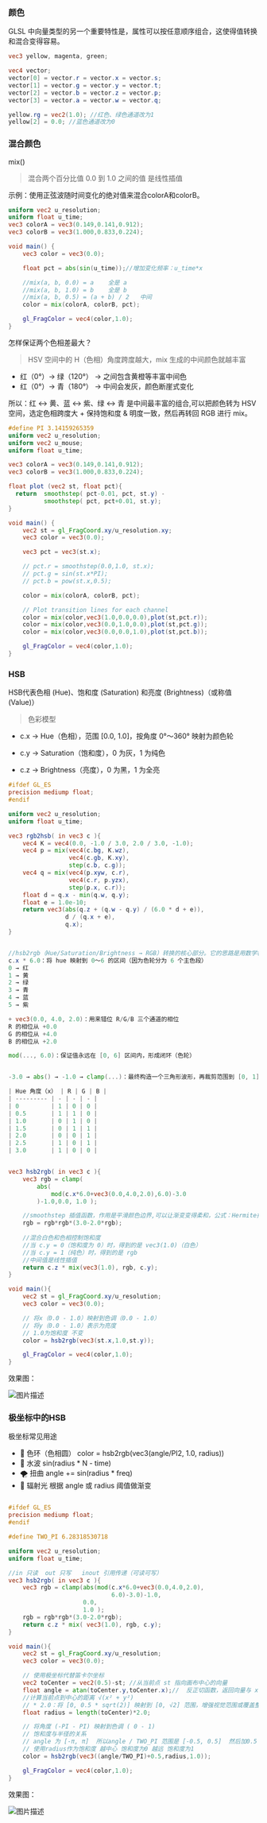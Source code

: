 ### 颜色

GLSL 中向量类型的另一个重要特性是，属性可以按任意顺序组合，这使得值转换和混合变得容易。

```glsl
vec3 yellow, magenta, green;

vec4 vector;
vector[0] = vector.r = vector.x = vector.s;
vector[1] = vector.g = vector.y = vector.t;
vector[2] = vector.b = vector.z = vector.p;
vector[3] = vector.a = vector.w = vector.q;

yellow.rg = vec2(1.0); //红色、绿色通道改为1
yellow[2] = 0.0; //蓝色通道改为0
```

### 混合颜色
mix()
>混合两个百分比值  0.0 到 1.0 之间的值  是线性插值

示例：使用正弦波随时间变化的绝对值来混合colorA和colorB。
```glsl
uniform vec2 u_resolution;
uniform float u_time;
vec3 colorA = vec3(0.149,0.141,0.912);
vec3 colorB = vec3(1.000,0.833,0.224);

void main() {
    vec3 color = vec3(0.0);

    float pct = abs(sin(u_time));//增加变化频率：u_time*x

    //mix(a, b, 0.0) = a    全是 a
    //mix(a, b, 1.0) = b    全是 b
    //mix(a, b, 0.5) = (a + b) / 2   中间
    color = mix(colorA, colorB, pct);

    gl_FragColor = vec4(color,1.0);
}

```

怎样保证两个色相差最大？
>HSV 空间中的 H（色相）角度跨度越大，mix 生成的中间颜色就越丰富
- 红（0°）→ 绿（120°） → 之间包含黄橙等丰富中间色
- 红（0°）→ 青（180°） → 中间会发灰，颜色断崖式变化

所以：红 ↔ 黄、蓝 ↔ 紫、绿 ↔ 青 是中间最丰富的组合,可以把颜色转为 HSV 空间，选定色相跨度大 + 保持饱和度 & 明度一致，然后再转回 RGB 进行 mix。




```glsl
#define PI 3.14159265359
uniform vec2 u_resolution;
uniform vec2 u_mouse;
uniform float u_time;

vec3 colorA = vec3(0.149,0.141,0.912);
vec3 colorB = vec3(1.000,0.833,0.224);

float plot (vec2 st, float pct){
  return  smoothstep( pct-0.01, pct, st.y) -
          smoothstep( pct, pct+0.01, st.y);
}

void main() {
    vec2 st = gl_FragCoord.xy/u_resolution.xy;
    vec3 color = vec3(0.0);

    vec3 pct = vec3(st.x);

    // pct.r = smoothstep(0.0,1.0, st.x);
    // pct.g = sin(st.x*PI);
    // pct.b = pow(st.x,0.5);

    color = mix(colorA, colorB, pct);

    // Plot transition lines for each channel
    color = mix(color,vec3(1.0,0.0,0.0),plot(st,pct.r));
    color = mix(color,vec3(0.0,1.0,0.0),plot(st,pct.g));
    color = mix(color,vec3(0.0,0.0,1.0),plot(st,pct.b));

    gl_FragColor = vec4(color,1.0);
}
```


### HSB
HSB代表色相 (Hue)、饱和度 (Saturation) 和亮度 (Brightness)（或称值 (Value)）

>色彩模型
- c.x → Hue（色相），范围 [0.0, 1.0]，按角度 0°～360° 映射为颜色轮

- c.y → Saturation（饱和度），0 为灰，1 为纯色

- c.z → Brightness（亮度），0 为黑，1 为全亮

```glsl
#ifdef GL_ES
precision mediump float;
#endif

uniform vec2 u_resolution;
uniform float u_time;

vec3 rgb2hsb( in vec3 c ){
    vec4 K = vec4(0.0, -1.0 / 3.0, 2.0 / 3.0, -1.0);
    vec4 p = mix(vec4(c.bg, K.wz),
                 vec4(c.gb, K.xy),
                 step(c.b, c.g));
    vec4 q = mix(vec4(p.xyw, c.r),
                 vec4(c.r, p.yzx),
                 step(p.x, c.r));
    float d = q.x - min(q.w, q.y);
    float e = 1.0e-10;
    return vec3(abs(q.z + (q.w - q.y) / (6.0 * d + e)),
                d / (q.x + e),
                q.x);
}


//hsb2rgb（Hue/Saturation/Brightness → RGB）转换的核心部分。它的思路是用数学构造出一个 RGB 向量，模拟色相环，并进行插值，最终得到一个真实 RGB 值。
c.x * 6.0：将 hue 映射到 0～6 的区间（因为色轮分为 6 个主色段）
0 → 红
1 → 黄
2 → 绿
3 → 青
4 → 蓝
5 → 紫

+ vec3(0.0, 4.0, 2.0)：用来错位 R/G/B 三个通道的相位
R 的相位从 +0.0
G 的相位从 +4.0
B 的相位从 +2.0

mod(..., 6.0)：保证值永远在 [0, 6] 区间内，形成闭环（色轮）


-3.0 → abs() → -1.0 → clamp(...)：最终构造一个三角形波形，再裁剪范围到 [0, 1]。这个过程模拟了 RGB 通道在色相转动时如何分别增强或减弱：

| Hue 角度（x） | R | G | B |
| --------- | - | - | - |
| 0         | 1 | 0 | 0 |
| 0.5       | 1 | 1 | 0 |
| 1.0       | 0 | 1 | 0 |
| 1.5       | 0 | 1 | 1 |
| 2.0       | 0 | 0 | 1 |
| 2.5       | 1 | 0 | 1 |
| 3.0       | 1 | 0 | 0 |


vec3 hsb2rgb( in vec3 c ){
    vec3 rgb = clamp(
        abs(
            mod(c.x*6.0+vec3(0.0,4.0,2.0),6.0)-3.0
        )-1.0,0.0, 1.0 );

    //smoothstep 插值函数，作用是平滑颜色边界,可以让渐变变得柔和，公式：Hermite插值公式  smooth(x) = x * x * (3 - 2x)  
    rgb = rgb*rgb*(3.0-2.0*rgb);
    
    //混合白色和色相控制饱和度
    //当 c.y = 0（饱和度为 0）时，得到的是 vec3(1.0)（白色）
    //当 c.y = 1（纯色）时，得到的是 rgb
    //中间值是线性插值
    return c.z * mix(vec3(1.0), rgb, c.y);
}

void main(){
    vec2 st = gl_FragCoord.xy/u_resolution;
    vec3 color = vec3(0.0);

    // 将x（0.0 - 1.0）映射到色调（0.0 - 1.0）
    // 将y（0.0 - 1.0）表示为亮度
    // 1.0为饱和度 不变
    color = hsb2rgb(vec3(st.x,1.0,st.y));

    gl_FragColor = vec4(color,1.0);
}

```

效果图：

![图片描述](./img/3.png)

### 极坐标中的HSB

极坐标常见用途
- 🌈 色环（色相圆）	color = hsb2rgb(vec3(angle/PI2, 1.0, radius))
- 🌊 水波	sin(radius * N - time)
- 🌪 扭曲	angle += sin(radius * freq)
- 🌟 辐射光	根据 angle 或 radius 阈值做渐变

```glsl

#ifdef GL_ES
precision mediump float;
#endif

#define TWO_PI 6.28318530718

uniform vec2 u_resolution;
uniform float u_time;

//in 只读  out 只写   inout 引用传递（可读可写）
vec3 hsb2rgb( in vec3 c ){
    vec3 rgb = clamp(abs(mod(c.x*6.0+vec3(0.0,4.0,2.0),
                             6.0)-3.0)-1.0,
                     0.0,
                     1.0 );
    rgb = rgb*rgb*(3.0-2.0*rgb);
    return c.z * mix( vec3(1.0), rgb, c.y);
}

void main(){
    vec2 st = gl_FragCoord.xy/u_resolution;
    vec3 color = vec3(0.0);

    // 使用极坐标代替笛卡尔坐标
    vec2 toCenter = vec2(0.5)-st; //从当前点 st 指向画布中心的向量
    float angle = atan(toCenter.y,toCenter.x);//  反正切函数，返回向量与 x 轴之间的夹角（弧度制，范围为 [-π, π]）
    //计算当前点到中心的距离 √(x² + y²)  
    // * 2.0：将 [0, 0.5 * sqrt(2)] 映射到 [0, √2] 范围，增强视觉范围或覆盖整个画布。
    float radius = length(toCenter)*2.0;

    // 将角度 (-PI - PI) 映射到色调 ( 0 - 1)
    // 饱和度与半径的关系
    // angle 为 [-π, π]  所以angle / TWO_PI 范围是 [-0.5, 0.5]  然后加0.5 范围为[0.0 ,1.0]正好对应色相H
    // 使用radius作为饱和度 越中心 饱和度为0 越远 饱和度为1
    color = hsb2rgb(vec3((angle/TWO_PI)+0.5,radius,1.0));

    gl_FragColor = vec4(color,1.0);
}

```

效果图：

![图片描述](./img/4.png)
